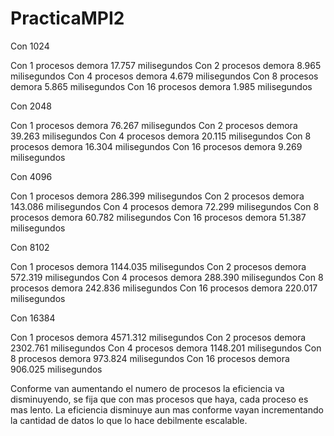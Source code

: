 # PracticaMPI2

Con 1024

Con 1 procesos demora 17.757 milisegundos
Con 2 procesos demora 8.965 milisegundos
Con 4 procesos demora 4.679 milisegundos
Con 8 procesos demora 5.865 milisegundos
Con 16 procesos demora 1.985 milisegundos


Con 2048

Con 1 procesos demora 76.267 milisegundos
Con 2 procesos demora 39.263 milisegundos
Con 4 procesos demora 20.115 milisegundos
Con 8 procesos demora 16.304 milisegundos
Con 16 procesos demora 9.269 milisegundos


Con 4096

Con 1 procesos demora 286.399 milisegundos
Con 2 procesos demora 143.086 milisegundos
Con 4 procesos demora 72.299 milisegundos
Con 8 procesos demora 60.782 milisegundos
Con 16 procesos demora 51.387 milisegundos


Con 8102

Con 1 procesos demora 1144.035 milisegundos
Con 2 procesos demora 572.319 milisegundos
Con 4 procesos demora 288.390 milisegundos
Con 8 procesos demora 242.836 milisegundos
Con 16 procesos demora 220.017 milisegundos


Con 16384

Con 1 procesos demora 4571.312 milisegundos
Con 2 procesos demora 2302.761 milisegundos
Con 4 procesos demora 1148.201 milisegundos
Con 8 procesos demora 973.824 milisegundos
Con 16 procesos demora 906.025 milisegundos

Conforme van aumentando el numero de procesos la eficiencia va disminuyendo, se fija que con mas procesos que haya, cada proceso es mas lento. La eficiencia disminuye aun mas conforme vayan incrementando la cantidad de datos lo que lo hace debilmente escalable.